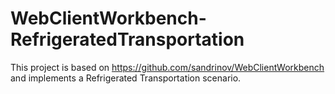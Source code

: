 # WebClientWorkbench-RefrigeratedTransportation

This project is based on https://github.com/sandrinov/WebClientWorkbench and implements a Refrigerated Transportation scenario.